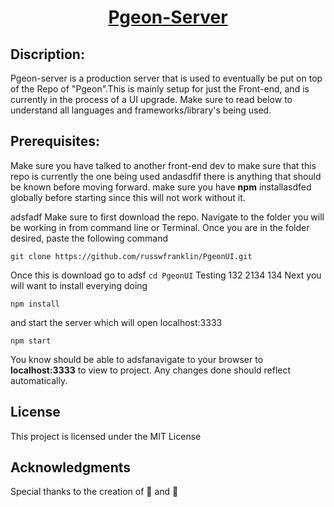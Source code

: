 <h1 align='center' style='text-decoration: underline'>Pgeon-Server</h1>


## Discription:
Pgeon-server is a production server that is used to eventually be put on top of the Repo of "Pgeon".This is mainly setup for just the Front-end, and is currently in the process of a UI upgrade. Make sure to read below to understand all languages and frameworks/library's being used.


## Prerequisites:
Make sure you have talked to another front-end dev to make sure that this repo is currently the one being used andasdfif there is anything that should be known before moving forward. make sure you have **npm** installasdfed globally before starting since this will not work without it.

adsfadf
Make sure to first download the repo. Navigate to the folder you will be working in from command line or Terminal. Once you are in the folder desired, paste the following command

```git clone https://github.com/russwfranklin/PgeonUI.git```

Once this is download go to
adsf
```cd PgeonUI```
Testing 132 2134 134
Next you will want to install everying doing

```npm install ```

and start the server which will open localhost:3333

```npm start```

You know should be able to adsfanavigate to your browser to **localhost:3333** to view to project. Any changes done should reflect automatically.



## License
This project is licensed under the MIT License

## Acknowledgments
Special thanks to the creation of 🍪 and 🍦
